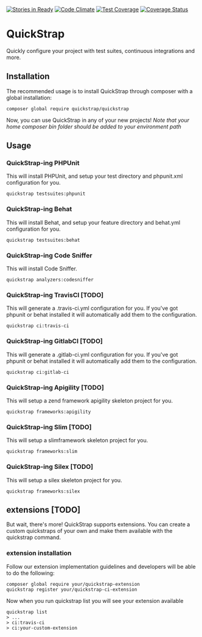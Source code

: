 [![Stories in Ready](https://badge.waffle.io/quickstrap/quickstrap.png?label=ready&title=Ready)](https://waffle.io/quickstrap/quickstrap)
[![Code Climate](https://codeclimate.com/github/quickstrap/quickstrap/badges/gpa.svg)](https://codeclimate.com/github/quickstrap/quickstrap)
[![Test Coverage](https://codeclimate.com/github/quickstrap/quickstrap/badges/coverage.svg)](https://codeclimate.com/github/quickstrap/quickstrap/coverage)
[![Coverage Status](https://coveralls.io/repos/github/quickstrap/quickstrap/badge.svg?branch=master)](https://coveralls.io/github/quickstrap/quickstrap?branch=master)


# QuickStrap
Quickly configure your project with test suites, continuous integrations and more.

## Installation
The recommended usage is to install QuickStrap through composer with a global installation:

```
composer global require quickstrap/quickstrap
```

Now, you can use QuickStrap in any of your new projects!
_Note that your home composer bin folder should be added to your environment path_

## Usage

### QuickStrap-ing PHPUnit
This will install PHPUnit, and setup your test directory and phpunit.xml configuration for you.

```
quickstrap testsuites:phpunit
```

### QuickStrap-ing Behat
This will install Behat, and setup your feature directory and behat.yml configuration for you.
```
quickstrap testsuites:behat
```

### QuickStrap-ing Code Sniffer
This will install Code Sniffer.
```
quickstrap analyzers:codesniffer
```


### QuickStrap-ing TravisCI [TODO]
This will generate a .travis-ci.yml configuration for you. If you've got phpunit or behat installed it will automatically
add them to the configuration.
```
quickstrap ci:travis-ci
```

### QuickStrap-ing GitlabCI [TODO]
This will generate a .gitlab-ci.yml configuration for you. If you've got phpunit or behat installed it will automatically
add them to the configuration.
```
quickstrap ci:gitlab-ci
```

### QuickStrap-ing Apigility [TODO]
This will setup a zend framework apigility skeleton project for you.
```
quickstrap frameworks:apigility
```

### QuickStrap-ing Slim [TODO]
This will setup a slimframework skeleton project for you.
```
quickstrap frameworks:slim
```

### QuickStrap-ing Silex [TODO]
This will setup a silex skeleton project for you.
```
quickstrap frameworks:silex
```

## extensions [TODO]
But wait, there's more! QuickStrap supports extensions. You can create a custom quickstraps of your own and make them available
with the quickstrap command.

### extension installation
Follow our extension implementation guidelines and developers will be able to do the following:

```
composer global require your/quickstrap-extension
quickstrap register your/quickstrap-ci-extension
```
Now when you run quickstrap list you will see your extension available
```
quickstrap list
> ...
> ci:travis-ci
> ci:your-custom-extension
```
